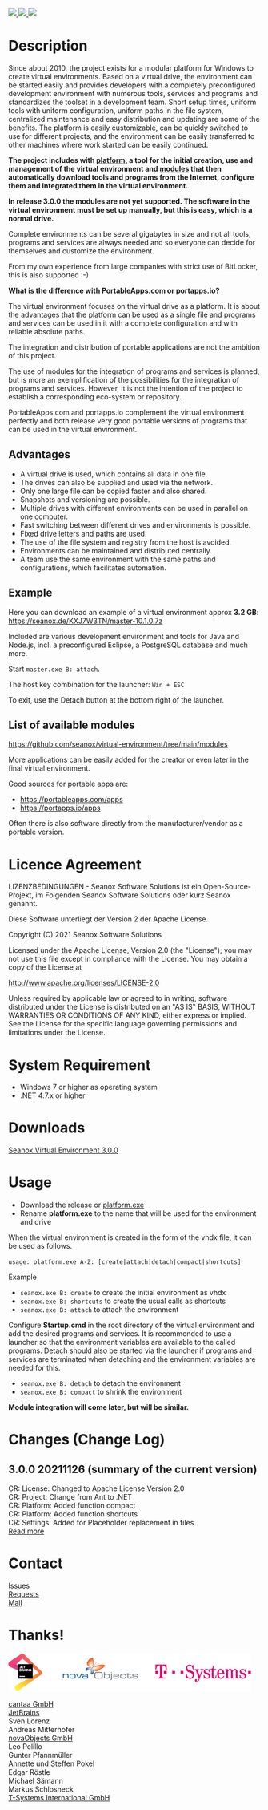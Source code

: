 <p>
  <a href="https://github.com/seanox/virtual-environment-creator/pulls">
    <img src="https://img.shields.io/badge/maintenance-active-green?style=for-the-badge">
  </a>  
  <a href="https://github.com/seanox/virtual-environment-creator/issues">
    <img src="https://img.shields.io/badge/maintenance-active-green?style=for-the-badge">
  </a>
  <a href="http://seanox.de/contact">
    <img src="https://img.shields.io/badge/support-active-green?style=for-the-badge">
  </a>
</p>


# Description
Since about 2010, the project exists for a modular platform for Windows to
create virtual environments. Based on a virtual drive, the environment can be
started easily and provides developers with a completely preconfigured
development environment with numerous tools, services and  programs and
standardizes the toolset in a development team. Short setup times, uniform
tools with uniform configuration, uniform paths in the file system, centralized
maintenance and easy distribution and updating are some of the benefits. The
platform is easily customizable, can be quickly switched to use for different
projects, and the environment can be easily transferred to other machines where
work started can be easily continued.

__The project includes with [platform](platform), a tool for the initial
creation, use and management of the virtual environment and [modules](modules)
that then automatically download tools and programs from the Internet,
configure them and integrated them in the virtual environment.__

__In release 3.0.0 the modules are not yet supported. The software in the
virtual environment must be set up manually, but this is easy, which is a
normal drive.__

Complete environments can be several gigabytes in size and not all tools,
programs and services are always needed and so everyone can decide for
themselves and customize the environment.

From my own experience from large companies with strict use of BitLocker, this
is also supported :-)

__What is the difference with PortableApps.com or portapps.io?__

The virtual environment focuses on the virtual drive as a platform. It is about
the advantages that the platform can be used as a single file and programs and
services can be used in it with a complete configuration and with reliable
absolute paths.

The integration and distribution of portable applications are not the ambition
of this project.

The use of modules for the integration of programs and services is planned, but
is more an exemplification of the possibilities for the integration of programs
and services. However, it is not the intention of the project to establish a
corresponding eco-system or repository.

PortableApps.com and portapps.io complement the virtual environment perfectly
and both release very good portable versions of programs that can be used in
the virtual environment.


## Advantages
- A virtual drive is used, which contains all data in one file.
- The drives can also be supplied and used via the network.
- Only one large file can be copied faster and also shared.
- Snapshots and versioning are possible.
- Multiple drives with different environments can be used in parallel on one computer. 
- Fast switching between different drives and environments is possible.
- Fixed drive letters and paths are used.
- The use of the file system and registry from the host is avoided.
- Environments can be maintained and distributed centrally.
- A team use the same environment with the same paths and configurations, which facilitates automation.


## Example

Here you can download an example of a virtual environment approx __3.2 GB__:
https://seanox.de/KXJ7W3TN/master-10.1.0.7z

Included are various development environment and tools for Java and Node.js,
incl. a preconfigured Eclipse, a PostgreSQL database and much more.

Start `master.exe B: attach`.

The host key combination for the launcher: `Win + ESC`

To exit, use the Detach button at the bottom right of the launcher.


## List of available modules 
https://github.com/seanox/virtual-environment/tree/main/modules

More applications can be easily added for the creator or even later in the
final virtual environment.

Good sources for portable apps are:
- https://portableapps.com/apps
- https://portapps.io/apps

Often there is also software directly from the manufacturer/vendor as a
portable version.


# Licence Agreement
LIZENZBEDINGUNGEN - Seanox Software Solutions ist ein Open-Source-Projekt, im
Folgenden Seanox Software Solutions oder kurz Seanox genannt.

Diese Software unterliegt der Version 2 der Apache License.

Copyright (C) 2021 Seanox Software Solutions

Licensed under the Apache License, Version 2.0 (the "License"); you may not use
this file except in compliance with the License. You may obtain a copy of the
License at

http://www.apache.org/licenses/LICENSE-2.0

Unless required by applicable law or agreed to in writing, software distributed
under the License is distributed on an "AS IS" BASIS, WITHOUT WARRANTIES OR
CONDITIONS OF ANY KIND, either express or implied. See the License for the
specific language governing permissions and limitations under the License.


# System Requirement
- Windows 7 or higher as operating system
- .NET 4.7.x or higher


# Downloads
[Seanox Virtual Environment 3.0.0](https://github.com/seanox/virtual-environment/releases/download/3.0.0/seanox-virtual-platform-3.0.0.zip) 


# Usage
- Download the release or [platform.exe](https://github.com/seanox/virtual-environment/raw/main/platform/Platform.exe)
- Rename __platform.exe__ to the name that will be used for the environment and drive

When the virtual environment is created in the form of the vhdx file, it can be used as follows.

`usage: platform.exe A-Z: [create|attach|detach|compact|shortcuts]  `

Example
- `seanox.exe B: create` to create the initial environment as vhdx
- `seanox.exe B: shortcuts` to create the usual calls as shortcuts
- `seanox.exe B: attach` to attach the environment

Configure __Startup.cmd__ in the root directory of the virtual environment and
add the desired programs and services. It is recommended to use a launcher so
that the environment variables are available to the called programs. Detach
should also be started via the launcher if programs and services are terminated
when detaching and the environment variables are needed for this.

- `seanox.exe B: detach` to detach the environment
- `seanox.exe B: compact` to shrink the environment

__Module integration will come later, but will be similar.__


# Changes (Change Log)
## 3.0.0 20211126 (summary of the current version)
CR: License: Changed to Apache License Version 2.0  
CR: Project: Change from Ant to .NET  
CR: Platform: Added function compact  
CR: Platform: Added function shortcuts  
CR: Settings: Added for Placeholder replacement in files  
[Read more](https://raw.githubusercontent.com/seanox/virtual-environment-creator/master/CHANGES)


# Contact
[Issues](https://github.com/seanox/virtual-environment-creator/issues)  
[Requests](https://github.com/seanox/virtual-environment-creator/pulls)  
[Mail](http://seanox.de/contact)


# Thanks!
<img src="https://raw.githubusercontent.com/seanox/seanox/master/sources/resources/images/thanks.png">

[cantaa GmbH](https://cantaa.de/)  
[JetBrains](https://www.jetbrains.com/?from=seanox)  
Sven Lorenz  
Andreas Mitterhofer  
[novaObjects GmbH](https://www.novaobjects.de)  
Leo Pelillo  
Gunter Pfannm&uuml;ller  
Annette und Steffen Pokel  
Edgar R&ouml;stle  
Michael S&auml;mann  
Markus Schlosneck  
[T-Systems International GmbH](https://www.t-systems.com)
